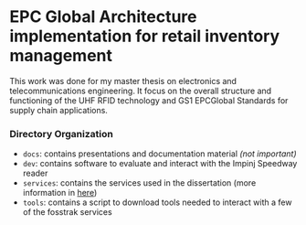 # EPC Global Architecture implementation for retail inventory management

This work was done for my master thesis on electronics and telecommunications engineering. It focus on the overall structure and functioning of the UHF RFID technology and GS1 EPCGlobal Standards for supply chain applications. 

### Directory Organization

- `docs`: contains presentations and documentation material _(not important)_
- `dev`: contains software to evaluate and interact with the Impinj Speedway reader 
- `services`: contains the services used in the dissertation (more information in [here]())
- `tools`: contains a script to download tools needed to interact with a few of the fosstrak services